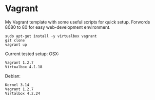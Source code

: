 Vagrant
=======

My Vagrant template with some useful scripts for quick setup.
Forwords 8080 to 80 for easy web-development environment.
 
    sudo apt-get install -y virtualbox vagrant
    git clone 
    vagrant up

Current tested setup:
OSX:

    Vagrant 1.2.7
    Virtualbox 4.1.18  

Debian:

    Kernel 3.14
    Vagrant 1.2.7
    Virtalbox 4.2.24
